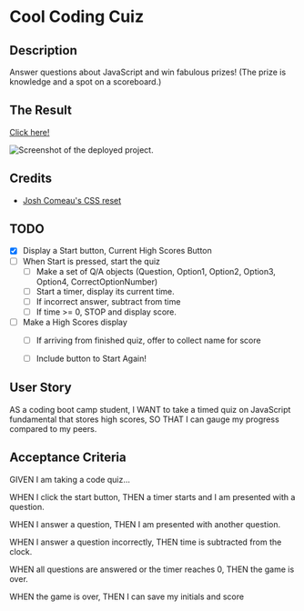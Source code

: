 # Cool Coding Cuiz

## Description
Answer questions about JavaScript and win fabulous prizes! (The prize is knowledge and a spot on a scoreboard.)

## The Result
[Click here!](DEPLOYED_URL_HERE)

![Screenshot of the deployed project.](SCREENSHOT_OF_PROJECT_IN_ASSETS)

## Credits
- [Josh Comeau's CSS reset](https://www.joshwcomeau.com/css/custom-css-reset/)


## TODO
- [x] Display a Start button, Current High Scores Button
- [ ] When Start is pressed, start the quiz
    - [ ] Make a set of Q/A objects (Question, Option1, Option2, Option3, Option4, CorrectOptionNumber)
    - [ ] Start a timer, display its current time.
    - [ ] If incorrect answer, subtract from time
    - [ ] If time >= 0, STOP and display score.
- [ ] Make a High Scores display
    - [ ] If arriving from finished quiz, offer to collect name for score
    - [ ] Include button to Start Again!



## User Story
AS a coding boot camp student,
I WANT to take a timed quiz on JavaScript fundamental that stores high scores,
SO THAT I can gauge my progress compared to my peers.

## Acceptance Criteria
GIVEN I am taking a code quiz...

WHEN I click the start button,
THEN a timer starts and I am presented with a question.

WHEN I answer a question,
THEN I am presented with another question.

WHEN I answer a question incorrectly,
THEN time is subtracted from the clock.

WHEN all questions are answered or the timer reaches 0,
THEN the game is over.

WHEN the game is over,
THEN I can save my initials and score